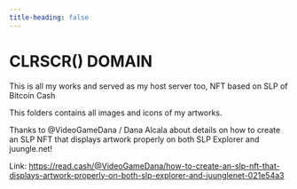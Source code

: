 ```yaml
---
title-heading: false
---
```

# CLRSCR() DOMAIN

This is all my works and served as my host server too, NFT based on SLP of Bitcoin Cash

This folders contains all images and icons of my artworks.

Thanks to @VideoGameDana / Dana Alcala about details on how to create an SLP NFT that displays artwork properly on both SLP Explorer and juungle.net!

Link: https://read.cash/@VideoGameDana/how-to-create-an-slp-nft-that-displays-artwork-properly-on-both-slp-explorer-and-juunglenet-021e54a3
